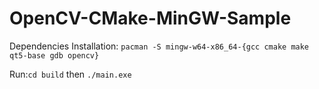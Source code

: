 # OpenCV-CMake-MinGW-Sample

Dependencies Installation: ```pacman -S mingw-w64-x86_64-{gcc cmake make qt5-base gdb opencv}```

Run:```cd build``` then ```./main.exe ```
